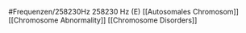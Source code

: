 #Frequenzen/258230Hz
258230 Hz (E)
[[Autosomales Chromosom]]
[[Chromosome Abnormality]]
[[Chromosome Disorders]]
